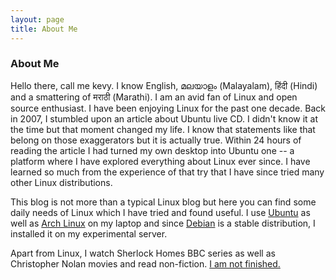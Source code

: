 ```yaml
---
layout: page
title: About Me
---
```


### About Me

Hello there, call me kevy. I know English, മലയാളം (Malayalam), हिंदी (Hindi) and a smattering of मराठी (Marathi). I am an avid fan of Linux and open source enthusiast. I have been enjoying Linux for the past one decade. Back in 2007, I stumbled upon an article about Ubuntu live CD. I didn't know it at the time but that moment changed my life. I know that statements like that belong on those exaggerators but it is actually true. Within 24 hours of reading the article I had turned my own desktop into Ubuntu one -- a platform where I have explored everything about Linux ever since. I have learned so much from the experience of that try that I have since tried many other Linux distributions.

This blog is not more than a typical Linux blog but here you can find some daily needs of Linux which I have tried and found useful. I use [Ubuntu](https://www.ubuntu.com) as well as [Arch Linux](https://www.archlinux.org) on my laptop and since [Debian](https://debian.org) is a stable distribution, I installed it on my experimental server.

Apart from Linux, I watch Sherlock Homes BBC series as well as Christopher Nolan movies and read non-fiction. [I am not finished.](/kevydotvinu.github.io/_posts/more.md)
